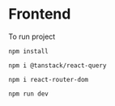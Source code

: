 # Frontend

To run project
```
npm install

npm i @tanstack/react-query

npm i react-router-dom

npm run dev
```